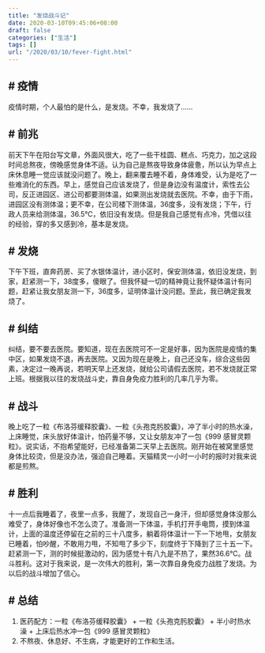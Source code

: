 ```yaml
---
title: "发烧战斗记"
date: 2020-03-10T09:45:06+08:00
draft: false
categories: ["生活"]
tags: []
url: "/2020/03/10/fever-fight.html"
---
```


## # 疫情

疫情时期，个人最怕的是什么，是发烧。不幸，我发烧了……

## # 前兆

前天下午在阳台写文章，外面风很大，吃了一些干桂圆、糕点、巧克力，加之这段时间总熬夜，傍晚感觉身体不适。认为自己是熬夜导致身体疲惫，所以认为早点上床休息睡一觉应该就没问题了。晚上，翻来覆去睡不着，身体难受，认为是吃了一些难消化的东西。早上，感觉自己应该发烧了，但是身边没有温度计，索性去公司，反正进园区、进公司都要测体温，如果测出发烧就去医院。不幸，由于下雨，进园区没有测体温；更不幸，在公司楼下测体温，36度多，没有发烧；下午，行政人员来给测体温，36.5℃，依旧没有发烧。但是我自己感觉有点冷，凭借以往的经验，穿的多又感到冷，基本是发烧。

## # 发烧

下午下班，直奔药房、买了水银体温计，进小区时，保安测体温，依旧没发烧，到家，赶紧测一下，38度多，傻眼了。但我怀疑一切的精神竟让我怀疑体温计有问题，赶紧让我女朋友测一下，36度多，证明体温计没问题。至此，我已确定我发烧了。

## # 纠结

纠结，要不要去医院。要知道，现在去医院可不一定是好事，因为医院是疫情的集中区，如果发烧不退，再去医院。又因为现在是晚上，自己还没车，综合这些因素，决定过一晚再说，若明天早上还发烧，就给公司请假去医院，若不发烧就正常上班。根据我以往的发烧战斗史，靠自身免疫力胜利的几率几乎为零。

## # 战斗

晚上吃了一粒《布洛芬缓释胶囊》、一粒《头孢克肟胶囊》，冲了半小时的热水澡，上床睡觉，床头放好体温计，怕药量不够，又让女朋友冲了一包《999 感冒灵颗粒》。说实话，不抱希望能好，已经准备第二天早上去医院。刚开始在被窝里感觉身体比较烫，但是没办法，强迫自己睡着。天猫精灵一小时一小时的报时对我来说都是煎熬。

## # 胜利

十一点后我睡着了，夜里一点多，我醒了，发现自己一身汗，但却感觉身体没那么难受了，身体好像也不怎么烫了。准备测一下体温，手机打开手电筒，摸到体温计，上面的温度还停留在之前的三十八度多，躺着将体温计一下一下地甩，女朋友已睡着，怕吵醒，不敢用力甩，不知甩了多少下，刻度终于下降到了三十五一下。赶紧测一下，测的时候挺激动的，因为感觉十有八九是不热了，果然36.6℃。战斗胜利。这对于我来说，是一次伟大的胜利，第一次靠自身免疫力战胜了发烧。为以后的战斗增加了信心。

## # 总结

1. 医药配方：一粒《布洛芬缓释胶囊》 +  一粒《头孢克肟胶囊》 +  半小时热水澡  +  上床后热水冲一包《999 感冒灵颗粒》
2. 不熬夜、休息好、不生病，才能更好的工作和生活。